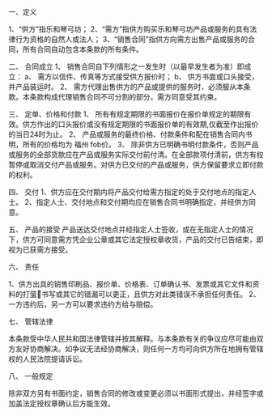 
 


一、定义



1、“供方”指乐和琴弓坊；
2、“需方”指供方购买乐和琴弓坊产品或服务的具有法律行为资格的自然人或法人；
3、“销售合同”指供方向需方出售产品或服务的合同，所有合同自动包含本条款的所有条件。

二、 合同成立
1、 销售合同自下列情形之一发生时（以最早发生者为准）即成立：
a、 需方以信件、传真等方式接受供方报价时；
b、 供方书面或口头接受，并产品装运时。
2、 需方代理出售供方的产品或提供的服务时，必须服从本条款。本条款构成代理销售合同不可分割的部分，需方同意受其约束。

三、 定单、价格和付款
1、 所有有规定期限的书面报价在报价单规定的期限有效。供方作出的口头报价或没有规定期限的书面报价单的有效期,仅截至作出报价的当日24时为止。
2、 产品或服务的最终价格、付款条件和配在销售合同内书明，所有的价格均为
福州
fob价。
3、 除非供方已明确书明付款条件，否则产品或服务的全部货款应在产品或服务实际交付前付清。在全部款项付清前，供方有权暂停或取消交付产品或服务。对供方已交付的产品或服务，供方保留要求立即付款的权利。

四、 交付
1、供方应在交付期内将产品交付给需方指定的处于交付地点的指定人士。
2、指定人士、交付地点和交付期均应在销售合同书明确指定，并经供方同意。

五、 产品的接受
产品送达交付地点并经指定人士签收，或在无指定人士的情况下，供方可同意需方凭企业公章或其它法定授权章收货，产品的交付已告结束，即视为已获需方接受。



六、 责任



1、供方出具的销售印刷品、报价单、价格表、订单确认书、发票或其它文件和资料的打萤书写或其它的错漏可以更正，且供方对此类错误不承担任何责任。
2、一方违约后，另一方可以要求违约方给与赔偿。 


七、 管辖法律

本条款受中华人民共和国法律管辖并按其解释。与本条款有关的争议应尽可能由双方友好协商解决。如争议无法经协商解决，则任何一方均可向供方所在地拥有管辖权的人民法院提请诉讼。


八、 一般规定


除非双方另有书面约定，销售合同的修改或变更必须以书面形式提出，并经签字或加盖法定授权章确认后方能生效。
 


 

 
 
 
 
 
  


  
 

  


  


  
 
 
 
 


